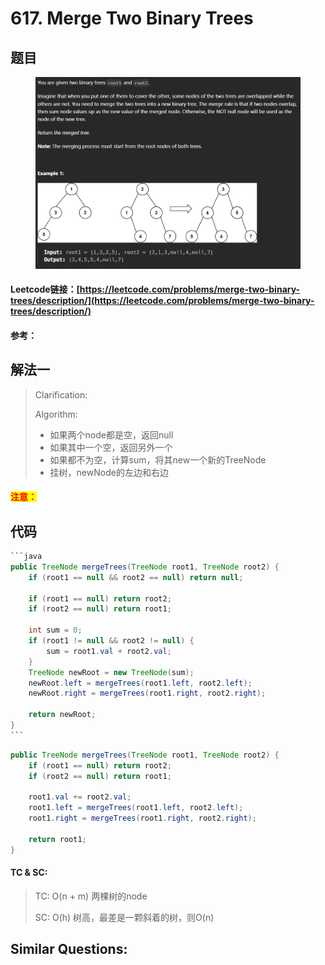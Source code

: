 # 617. Merge Two Binary Trees

## 题目

<figure><img src="../../.gitbook/assets/image (1) (1) (1) (1).png" alt=""><figcaption></figcaption></figure>

#### Leetcode链接：[https://leetcode.com/problems/merge-two-binary-trees/description/](https://leetcode.com/problems/merge-two-binary-trees/description/)

#### 参考：

## 解法一

> Clarification:&#x20;
>
> Algorithm:&#x20;
>
> * 如果两个node都是空，返回null
> * 如果其中一个空，返回另外一个
> * 如果都不为空，计算sum，将其new一个新的TreeNode
> * 挂树，newNode的左边和右边

#### <mark style="color:red;">注意：</mark>

## 代码

````java
```java
public TreeNode mergeTrees(TreeNode root1, TreeNode root2) {
    if (root1 == null && root2 == null) return null;

    if (root1 == null) return root2;
    if (root2 == null) return root1;

    int sum = 0;
    if (root1 != null && root2 != null) {
        sum = root1.val + root2.val;
    }
    TreeNode newRoot = new TreeNode(sum);
    newRoot.left = mergeTrees(root1.left, root2.left);
    newRoot.right = mergeTrees(root1.right, root2.right);

    return newRoot;
}
```
````

```java
public TreeNode mergeTrees(TreeNode root1, TreeNode root2) {
    if (root1 == null) return root2;
    if (root2 == null) return root1;

    root1.val += root2.val;
    root1.left = mergeTrees(root1.left, root2.left);
    root1.right = mergeTrees(root1.right, root2.right);

    return root1;
}
```

#### TC & SC:&#x20;

> TC: O(n + m) 两棵树的node
>
> SC: O(h) 树高，最差是一颗斜着的树，则O(n)

## **Similar Questions:**&#x20;
